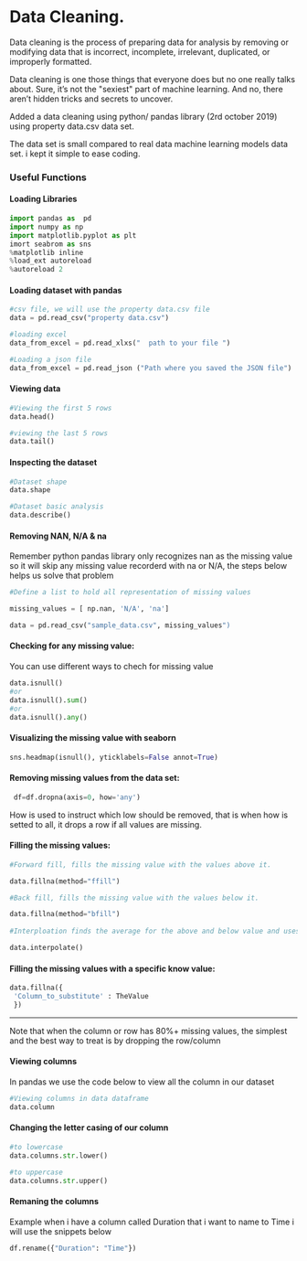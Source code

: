 # Data Cleaning.


Data cleaning is the process of preparing data for analysis by removing or modifying data
that is incorrect, incomplete, irrelevant, duplicated, or improperly formatted.



Data cleaning is one those things that everyone does but no one really talks about. 
Sure, it’s not the "sexiest" part of machine
learning. And no, there aren’t hidden tricks and secrets to uncover.

 Added a data cleaning using python/ pandas library (2rd october 2019) using property data.csv  data set.
 
 
 
 The data set  is small compared to real data machine learning models data set. i kept it simple to ease coding.



### Useful Functions 

#### Loading Libraries
~~~python
import pandas as  pd 
import numpy as np 
import matplotlib.pyplot as plt
imort seabrom as sns 
%matplotlib inline 
%load_ext autoreload
%autoreload 2
~~~

#### Loading dataset with pandas 
~~~python
#csv file, we will use the property data.csv file
data = pd.read_csv("property data.csv")

#loading excel
data_from_excel = pd.read_xlxs("  path to your file ") 

#Loading a json file 
data_from_excel = pd.read_json ("Path where you saved the JSON file")

~~~

#### Viewing data 

~~~python
#Viewing the first 5 rows
data.head()

#viewing the last 5 rows
data.tail()
~~~ 

#### Inspecting the dataset
~~~python
#Dataset shape
data.shape

#Dataset basic analysis
data.describe()
~~~

#### Removing NAN, N/A & na

Remember python pandas library only recognizes nan as the missing value so it will skip any missing value recorderd with na or N/A, the steps below helps us solve that problem

~~~python
#Define a list to hold all representation of missing values 

missing_values = [ np.nan, 'N/A', 'na'] 

data = pd.read_csv("sample_data.csv", missing_values")
~~~

#### Checking for any missing value:
You can use different ways to chech for missing value 

~~~python
data.isnull()
#or
data.isnull().sum() 
#or 
data.isnull().any()
~~~

#### Visualizing the missing value with seaborn 
~~~python
sns.headmap(isnull(), yticklabels=False annot=True)
~~~
#### Removing missing values from the data set:

~~~python
 df=df.dropna(axis=0, how='any')
~~~

How is used to instruct which low should be removed, that is when how is setted to all, it drops a row if all values are missing.

#### Filling the missing values:

~~~python
#Forward fill, fills the missing value with the values above it.

data.fillna(method="ffill") 

#Back fill, fills the missing value with the values below it.

data.fillna(method="bfill") 
 
#Interploation finds the average for the above and below value and uses the value to fill the missing value

data.interpolate()
~~~


#### Filling the missing values with a specific know value:

~~~python
data.fillna({
 'Column_to_substitute' : TheValue
 })
 ~~~
 
 <hr>
 Note that when the column or row has 80%+ missing values, the simplest  and the best way to treat is  by dropping the row/column
 
 #### Viewing columns 
 In pandas we use the code below to view all the column in our dataset
 
 ~~~python
 #Viewing columns in data dataframe
 data.column
 ~~~
 
 #### Changing the letter casing of our column
 
 ~~~python
 #to lowercase
 data.columns.str.lower()
 
 #to uppercase
data.columns.str.upper()
 ~~~
 
 #### Remaning the columns 
 Example when i have a column called Duration that i want to name to Time i will use the snippets below
 
 ~~~python
 df.rename({"Duration": "Time"})
 
 ~~~
 
 
